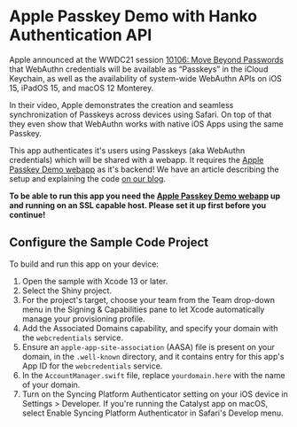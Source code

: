 # Apple Passkey Demo with Hanko Authentication API
Apple announced at the WWDC21 session [10106: Move Beyond Passwords](https://developer.apple.com/wwdc21/10106/) that WebAuthn credentials will be available as “Passkeys” in the iCloud Keychain, as well as the availability of system-wide WebAuthn APIs on iOS 15, iPadOS 15, and macOS 12 Monterey.

In their video, Apple demonstrates the creation and seamless synchronization of Passkeys across devices using Safari. On top of that they even show that WebAuthn works with native iOS Apps using the same Passkey.

This app authenticates it's users using Passkeys (aka WebAuthn credentials) which will be shared with a webapp. It requires the [Apple Passkey Demo webapp](https://github.com/teamhanko/apple-wwdc21-webauthn-example/) as it's backend! We have an article describing the setup and explaining the code [on our blog](https://www.hanko.io/blog/how-to-support-apple-icloud-passkeys-with-webauthn).

**To be able to run this app you need the [Apple Passkey Demo webapp](https://github.com/teamhanko/apple-wwdc21-webauthn-example/) up and running on an SSL capable host. Please set it up first before you continue!**

## Configure the Sample Code Project

To build and run this app on your device:
1. Open the sample with Xcode 13 or later.
2. Select the Shiny project.
3. For the project's target, choose your team from the Team drop-down menu in the Signing & Capabilities pane to let Xcode automatically manage your provisioning profile.
4. Add the Associated Domains capability, and specify your domain with the `webcredentials` service.
5. Ensure an `apple-app-site-association` (AASA) file is present on your domain, in the `.well-known` directory, and it contains entry for this app's App ID for the `webcredentials` service.
6. In the `AccountManager.swift` file, replace `yourdomain.here` with the name of your domain.
7. Turn on the Syncing Platform Authenticator setting on your iOS device in Settings > Developer. If you're running the Catalyst app on macOS, select Enable Syncing Platform Authenticator in Safari's Develop menu.
